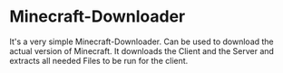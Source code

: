 Minecraft-Downloader
====================

It's a very simple Minecraft-Downloader.
Can be used to download the actual version of Minecraft.
It downloads the Client and the Server and extracts all needed Files to be run for the client.
